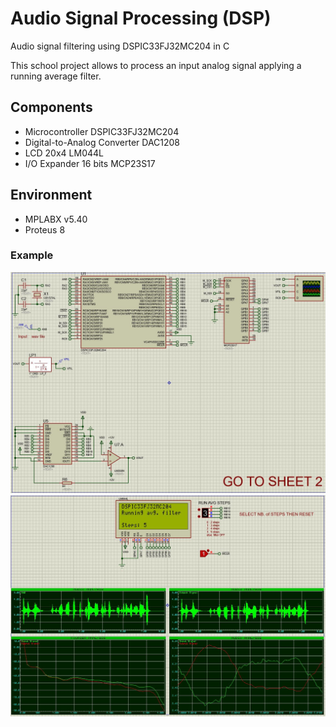 # Audio Signal Processing (DSP)
Audio signal filtering using DSPIC33FJ32MC204 in C

This school project allows to process an input analog signal applying a running average filter.

## Components 
* Microcontroller DSPIC33FJ32MC204
* Digital-to-Analog Converter DAC1208
* LCD 20x4 LM044L
* I/O Expander 16 bits MCP23S17

## Environment
* MPLABX v5.40
* Proteus 8

### Example
![Generator example](img/dspic1.JPG)
![Generator example](img/dspic2.JPG)
